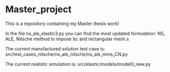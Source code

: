 # Master_project
This is a repository containing my Master thesis work!

In the file ns_ale_elastic3.py you can find the most updated formulation: NS, ALE, Nitsche method to impose bc and rectangular mesh.s

The current manufactured solution test case is:
src/test_cases_nitsche/ns_ale_nitsche/ns_ale_mms_CN.py

The current realistic simulation is:
src/elastic/models/model0_new.py
